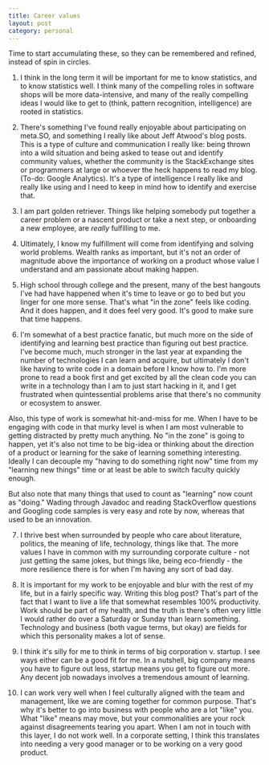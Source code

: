 ```yaml
---
title: Career values
layout: post
category: personal
---
```


Time to start accumulating these, so they can be remembered and refined, instead of spin in circles.

1. I think in the long term it will be important for me to know statistics, and to know statistics well. I think many of the compelling roles in software shops will be more data-intensive, and many of the really compelling ideas I would like to get to (think, pattern recognition, intelligence) are rooted in statistics.

2.  There's something I've found really enjoyable about participating on meta.SO, and something I really like about Jeff Atwood's blog posts.  This is a type of culture and communication I really like:  being thrown into a wild situation and being asked to tease out and identify community values, whether the community is the StackExchange sites or programmers at large or whoever the heck happens to read my blog.  (To-do: Google Analytics).  It's a type of intelligence I really like and really like using and I need to keep in mind how to identify and exercise that.

3.  I am part golden retriever.  Things like helping somebody put together a career problem or a nascent product or take a next step, or onboarding a new employee, are *really* fulfilling to me.

4.  Ultimately, I know my fulfillment will come from identifying and solving world problems. Wealth ranks as important, but it's not an order of magnitude above the importance of working on a product whose value I understand and am passionate about making happen.

5.  High school through college and the present, many of the best hangouts I've had have happened when it's time to leave or go to bed but you linger for one more sense. That's what "in the zone" feels like coding. And it does happen, and it does feel very good.  It's good to make sure that time happens.

6. I'm somewhat of a best practice fanatic, but much more on the side of identifying and learning best practice than figuring out best practice. I've become much, much stronger in the last year at expanding the number of technologies I can learn and acquire, but ultimately I don't like having to write code in a domain before I know how to.  I'm more prone to read a book first and get excited by all the clean code you can write in a technology than I am to just start hacking in it, and I get frustrated when quintessential problems arise that there's no community or ecosystem to answer.

Also, this type of work is somewhat hit-and-miss for me. When I have to be engaging with code in that murky level is when I am most vulnerable to getting distracted by pretty much anything.  No "in the zone" is going to happen, yet it's also not time to be big-idea or thinking about the direction of a product or learning for the sake of learning something interesting. Ideally I can decouple my "having to do something right now" time from my "learning new things" time or at least be able to switch faculty quickly enough.

But also note that many things that used to count as "learning" now count as "doing."  Wading through Javadoc and reading StackOverflow questions and Googling code samples is very easy and rote by now, whereas that used to be an innovation.

7.  I thrive best when surrounded by people who care about literature, politics, the meaning of life, technology, things like that.  The more values I have in common with my surrounding corporate culture - not just getting the same jokes, but things like, being eco-friendly - the more resilience there is for when I'm having any sort of bad day.

8.  It is important for my work to be enjoyable and blur with the rest of my life, but in a fairly specific way. Writing this blog post? That's part of the fact that I want to live a life that somewhat resembles 100% productivity. Work should be part of my health, and the truth is there's often very little I would rather do over a Saturday or Sunday than learn something. Technology and business (both vague terms, but okay) are fields for which this personality makes a lot of sense.

9.  I think it's silly for me to think in terms of big corporation v. startup. I see ways either can be a good fit for me. In a nutshell, big company means you have to figure out less, startup means you get to figure out more. Any decent job nowadays involves a tremendous amount of learning.

10.  I can work very well when I feel culturally aligned with the team and management, like we are coming together for common purpose.  That's why it's better to go into business with people who are a lot "like" you.  What "like" means may move, but your commonalities are your rock against disagreements tearing you apart.  When I am not in touch with this layer, I do not work well.  In a corporate setting, I think this translates into needing a very good manager or to be working on a very good product.
